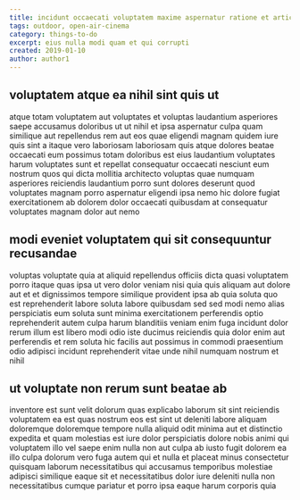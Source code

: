 ```yaml
---
title: incidunt occaecati voluptatem maxime aspernatur ratione et article 9627
tags: outdoor, open-air-cinema
category: things-to-do
excerpt: eius nulla modi quam et qui corrupti
created: 2019-01-10
author: author1
---
```


## voluptatem atque ea nihil sint quis ut

atque totam voluptatem aut voluptates et voluptas laudantium asperiores saepe accusamus doloribus ut ut nihil et ipsa aspernatur culpa quam similique aut repellendus rem aut eos quae eligendi magnam quidem iure quis sint a itaque vero laboriosam laboriosam quis atque dolores beatae occaecati eum possimus totam doloribus est eius laudantium voluptates harum voluptates sunt et repellat consequatur occaecati nesciunt eum nostrum quos qui dicta mollitia architecto voluptas quae numquam asperiores reiciendis laudantium porro sunt dolores deserunt quod voluptates magnam porro aspernatur eligendi ipsa nemo hic dolore fugiat exercitationem ab dolorem dolor occaecati quibusdam at consequatur voluptates magnam dolor aut nemo

## modi eveniet voluptatem qui sit consequuntur recusandae

voluptas voluptate quia at aliquid repellendus officiis dicta quasi voluptatem porro itaque quas ipsa ut vero dolor veniam nisi quia quis aliquam aut dolore aut et et dignissimos tempore similique provident ipsa ab quia soluta quo est reprehenderit labore soluta labore quibusdam sed sed modi nemo alias perspiciatis eum soluta sunt minima exercitationem perferendis optio reprehenderit autem culpa harum blanditiis veniam enim fuga incidunt dolor rerum illum est libero modi odio iste ducimus reiciendis quia dolor enim aut perferendis et rem soluta hic facilis aut possimus in commodi praesentium odio adipisci incidunt reprehenderit vitae unde nihil numquam nostrum et nihil

## ut voluptate non rerum sunt beatae ab

inventore est sunt velit dolorum quas explicabo laborum sit sint reiciendis voluptatem ea est quas nostrum eos est sint ut deleniti labore aliquam doloremque doloremque tempore nulla aliquid odit minima aut et distinctio expedita et quam molestias est iure dolor perspiciatis dolore nobis animi qui voluptatem illo vel saepe enim nulla non aut culpa ab iusto fugit dolorem ea illo culpa dolorum vero fuga autem qui et nulla et placeat minus consectetur quisquam laborum necessitatibus qui accusamus temporibus molestiae adipisci similique eaque sit et necessitatibus dolor iure deleniti nulla non necessitatibus cumque pariatur et porro ipsa eaque harum corporis quia
